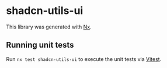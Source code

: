 # shadcn-utils-ui

This library was generated with [Nx](https://nx.dev).

## Running unit tests

Run `nx test shadcn-utils-ui` to execute the unit tests via [Vitest](https://vitest.dev/).
